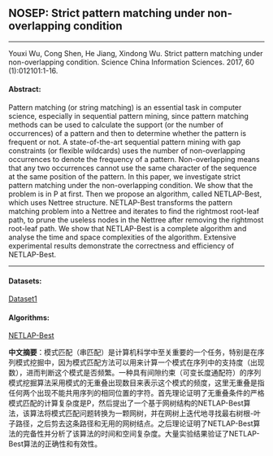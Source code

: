 ## NOSEP: Strict pattern matching under non-overlapping condition
***

Youxi Wu, Cong Shen, He Jiang, Xindong Wu. Strict pattern matching under non-overlapping condition. Science China Information Sciences. 2017, 60 (1):012101:1-16.

#### Abstract:

Pattern matching (or string matching) is an essential task in computer science, especially in sequential pattern mining, since pattern matching methods can be used to calculate the support (or the number of occurrences) of a pattern and then to determine whether the pattern is frequent or not. A state-of-the-art sequential pattern mining with gap constraints (or flexible wildcards) uses the number of non-overlapping occurrences to denote the frequency of a pattern. Non-overlapping means that any two occurrences cannot use the same character of the sequence at the same position of the pattern. In this paper, we investigate strict pattern matching under the non-overlapping condition. We show that the problem is in P at first. Then we propose an algorithm, called NETLAP-Best, which uses Nettree structure. NETLAP-Best transforms the pattern matching problem into a Nettree and iterates to find the rightmost root-leaf path, to prune the useless nodes in the Nettree after removing the rightmost root-leaf path. We show that NETLAP-Best is a complete algorithm and analyse the time and space complexities of the algorithm. Extensive experimental results demonstrate the correctness and efficiency of NETLAP-Best.

---

#### Datasets:
[Dataset1](https://github.com/wuc567/Pattern-Matching/blob/master/NETLAP-Best/dataset.rar)

#### Algorithms:
[NETLAP-Best](https://github.com/wuc567/Pattern-Matching/tree/master/NETLAP-Best)


**中文摘要**：模式匹配（串匹配）是计算机科学中至关重要的一个任务，特别是在序列模式挖掘中，因为模式匹配方法可以用来计算一个模式在序列中的支持度（出现数），进而判断这个模式是否频繁。一种具有间隙约束（可变长度通配符）的序列模式挖掘算法采用模式的无重叠出现数目来表示这个模式的频度，这里无重叠是指任何两个出现不能共用序列的相同位置的字符。首先理论证明了无重叠条件的严格模式匹配的计算复杂度是P，然后提出了一个基于网树结构的NETLAP-Best算法，该算法将模式匹配问题转换为一颗网树，并在网树上迭代地寻找最右树根-叶子路径，之后剪去这条路径和无用的网树结点。之后理论证明了NETLAP-Best算法的完备性并分析了该算法的时间和空间复杂度。大量实验结果验证了NETLAP-Best算法的正确性和有效性。



